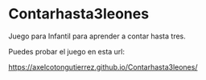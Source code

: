 # Contarhasta3leones
Juego para Infantil para aprender a contar hasta tres.

Puedes probar el juego en esta url:

https://axelcotongutierrez.github.io/Contarhasta3leones/
